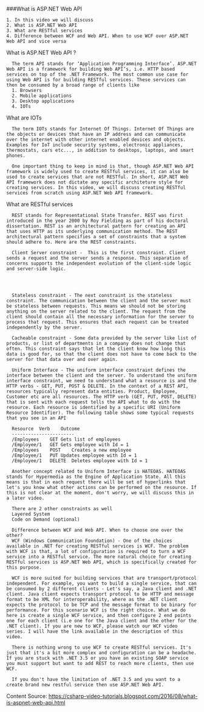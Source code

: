 ###What is ASP.NET Web API
   
    1. In this video we will discuss 
    2. What is ASP.NET Web API 
    3. What are RESTful services
    4. Difference between WCF and Web API. When to use WCF over ASP.NET Web API and vice versa

What is ASP.NET Web API ?

      The term API stands for ‘Application Programming Interface’. ASP.NET Web API is a framework for building Web API’s, i.e. HTTP based services on top of the .NET Framework. The most common use case for using Web API is for building RESTful services. These services can then be consumed by a broad range of clients like
      1. Browsers
      2. Mobile applications
      3. Desktop applications
      4. IOTs

What are IOTs
      
      The term IOTs stands for Internet Of Things. Internet Of Things are the objects or devices that have an IP address and can communicate over the internet with other internet enabled devices and objects. Examples for IoT include security systems, electronic appliances, thermostats, cars etc..., in addition to desktops, laptops, and smart phones.

      One important thing to keep in mind is that, though ASP.NET Web API framework is widely used to create RESTful services, it can also be used to create services that are not RESTful. In short, ASP.NET Web API framework does not dictate any specific architeture style for creating services. In this video, we will discuss creating RESTful services from scratch using ASP.NET Web API framework.

What are RESTful services

      REST stands for Representational State Transfer. REST was first introduced in the year 2000 by Roy Fielding as part of his doctoral dissertation. REST is an architectural pattern for creating an API that uses HTTP as its underlying communication method. The REST architectural pattern specifies a set of constraints that a system should adhere to. Here are the REST constraints.

      Client Server constraint -  This is the first constraint. Client sends a request and the server sends a response. This separation of concerns supports the independent evolution of the client-side logic and server-side logic.

 


      Stateless constraint - The next constraint is the stateless constraint. The communication between the client and the server must be stateless between requests. This means we should not be storing anything on the server related to the client. The request from the client should contain all the necessary information for the server to process that request. This ensures that each request can be treated independently by the server.

      Cacheable constraint - Some data provided by the server like list of products, or list of departments in a company does not change that often. This constraint says that let the client know how long this data is good for, so that the client does not have to come back to the server for that data over and over again.

      Uniform Interface - The uniform interface constraint defines the interface between the client and the server. To understand the uniform interface constraint, we need to understand what a resource is and the HTTP verbs - GET, PUT, POST & DELETE. In the context of a REST API, resources typically represent data entities. Product, Employee, Customer etc are all resources. The HTTP verb (GET, PUT, POST, DELETE) that is sent with each request tells the API what to do with the resource. Each resource is identified by a specific URI (Uniform Resource Identifier). The following table shows some typical requests that you see in an API

      Resource	Verb	Outcome
      -----------------------
      /Employees	GET	Gets list of employees
      /Employee/1	GET	Gets employee with Id = 1
      /Employees	POST	Creates a new employee
      /Employee/1	PUT	Updates employee with Id = 1
      /Employee/1	DELETE	Deletes employee with Id = 1

      Another concept related to Uniform Interface is HATEOAS. HATEOAS stands for Hypermedia as the Engine of Application State. All this means is that in each request there will be set of hyperlinks that let's you know what other actions can be performed on the resource. If this is not clear at the moment, don't worry, we will discuss this in a later video.

      There are 2 other constraints as well
      Layered System
      Code on Demand (optional)

      Difference between WCF and Web API. When to choose one over the other?
      WCF (Windows Communication Foundation) - One of the choices available in .NET for creating RESTful services is WCF. The problem with WCF is that, a lot of configuration is required to turn a WCF service into a RESTful service. The more natural choice for creating RESTful services is ASP.NET Web API, which is specifically created for this purpose.

      WCF is more suited for building services that are transport/protocol independent. For example, you want to build a single service, that can be consumed by 2 different clients - Let's say, a Java client and .NET client. Java client expects transport protocol to be HTTP and message format to be XML for interoperability, where as the .NET client expects the protocol to be TCP and the message format to be binary for performance. For this scenario WCF is the right choice. What we do here is create a single WCF service, and then configure 2 end points one for each client (i.e one for the Java client and the other for the .NET client). If you are new to WCF, please watch our WCF video series. I will have the link available in the description of this video.

      There is nothing wrong to use WCF to create RESTful services. It's just that it's a bit more complex and configuration can be a headache. If you are stuck with .NET 3.5 or you have an existing SOAP service you must support but want to add REST to reach more clients, then use WCF. 

      If you don't have the limitation of .NET 3.5 and you want to a create brand new restful service then use ASP.NET Web API.


Content Source: https://csharp-video-tutorials.blogspot.com/2016/08/what-is-aspnet-web-api.html
